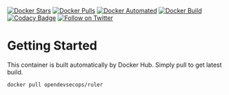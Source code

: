[![Docker Stars](https://img.shields.io/docker/stars/opendevsecops/ruler.svg)](https://hub.docker.com/r/opendevsecops/ruler/)
[![Docker Pulls](https://img.shields.io/docker/pulls/opendevsecops/ruler.svg)](https://hub.docker.com/r/opendevsecops/ruler/)
[![Docker Automated](https://img.shields.io/docker/automated/opendevsecops/ruler.svg)](https://hub.docker.com/r/opendevsecops/ruler/)
[![Docker Build](https://img.shields.io/docker/build/opendevsecops/ruler.svg)](https://hub.docker.com/r/opendevsecops/ruler/)
[![Codacy Badge](https://api.codacy.com/project/badge/Grade/61e8905ec20144de8509fbb499ed47e2)](https://www.codacy.com/app/OpenDevSecOps/docker-ruler?utm_source=github.com&amp;utm_medium=referral&amp;utm_content=opendevsecops/docker-ruler&amp;utm_campaign=Badge_Grade)
[![Follow on Twitter](https://img.shields.io/twitter/follow/opendevsecops.svg?logo=twitter)](https://twitter.com/opendevsecops)

# Getting Started

This container is built automatically by Docker Hub. Simply pull to get latest build.

```sh
docker pull opendevsecops/ruler
```
